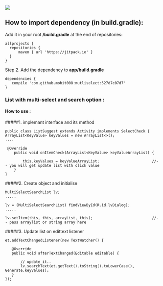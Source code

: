 [![](https://jitpack.io/v/mohit008/mutliselect.svg)](https://jitpack.io/#mohit008/mutliselect)

## How to import dependency (in build.gradle):


Add it in your root <b>/build.gradle</b> at the end of repositories:

    allprojects {
	  repositories {
	  	  maven { url 'https://jitpack.io' }
	  }
	}

Step 2. Add the dependency to <b>app/build.gradle</b>

	dependencies {
	   compile 'com.github.mohit008:mutliselect:527d7c07d7'
	}


### List with multi-select and search option :


#### How to use :
#####1. implemant interface and its method

    public class ListSuggest extends Activity implements SelectCheck {
    ArrayList<KeyValue> keyValues = new ArrayList<>();
    ....
    
     @Override
        public void onItemCheck(ArrayList<KeyValue> keyValueArrayList) {
        
            this.keyValues = keyValueArrayList;                        //-- you will get update list with click value
        }
    }
#####2. Create object and initialise

    MultiSelectSearchList lv;
    .....
    
    lv = (MultiSelectSearchList) findViewById(R.id.lvDialog);
    .....
    
    lv.setItem(this, this, arrayList, this);                           //-- pass arraylist or string array here
    
    
#####3. Update list on edittext listener    
        
    et.addTextChangedListener(new TextWatcher() {

       @Override
       public void afterTextChanged(Editable editable) {
       
           // update it..
           lv.searchText(et.getText().toString().toLowerCase(), Generate.keyValues);
       }
    });

